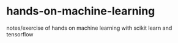 # hands-on-machine-learning
notes/exercise of hands on machine learning with scikit learn and tensorflow
